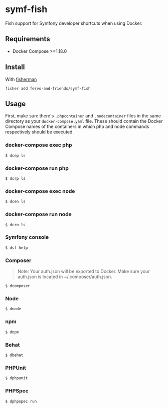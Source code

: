 # symf-fish

Fish support for Symfony developer shortcuts when using Docker.

## Requirements

* Docker Compose >=1.18.0

## Install

With [fisherman]

```
fisher add fervo-and-friends/symf-fish
```

## Usage

First, make sure there's `.phpcontainer` and `.nodecontainer` files in the same directory as your `docker-compose.yaml` file. These should contain the Docker Compose names of the containers in which php and node commands respectively should be executed.

### docker-compose exec php
```fish
$ dcep ls
```

### docker-compose run php
```fish
$ dcrp ls
```

### docker-compose exec node
```fish
$ dcen ls
```

### docker-compose run node
```fish
$ dcrn ls
```

### Symfony console
```fish
$ dsf help
```

### Composer
> Note: Your auth.json will be exported to Docker. Make sure your auth.json is located in ~/.composer/auth.json.
```fish
$ dcomposer
```

### Node
```fish
$ dnode
```

### npm
```fish
$ dnpm
```

### Behat
```fish
$ dbehat
```

### PHPUnit
```fish
$ dphpunit
```

### PHPSpec
```fish
$ dphpspec run
```

[fisherman]: https://github.com/fisherman/fisherman
